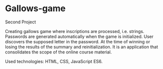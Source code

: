 # Gallows-game
Second Project

Creating gallows game where inscriptions are processed, i.e. strings. Passwords are generated automatically when the game is initialized. User discovers the supposed letter in the password. At the time of winning or losing the results of the summary and reinitialization. It is an application that consolidates the scope of the online course material. 

Used technologies: HTML, CSS, JavaScript ES6.
